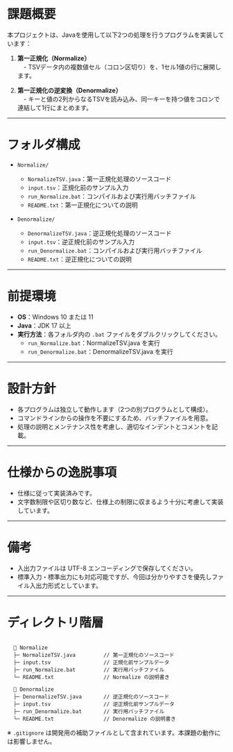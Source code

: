 # 課題概要

本プロジェクトは、Javaを使用して以下2つの処理を行うプログラムを実装しています：

1. **第一正規化（Normalize）**  
　- TSVデータ内の複数値セル（コロン区切り）を、1セル1値の行に展開します。

2. **第一正規化の逆変換（Denormalize）**  
　- キーと値の2列からなるTSVを読み込み、同一キーを持つ値をコロンで連結して1行にまとめます。

---

# フォルダ構成

- `Normalize/`
  - `NormalizeTSV.java`：第一正規化処理のソースコード  
  - `input.tsv`：正規化前のサンプル入力  
  - `run_Normalize.bat`：コンパイルおよび実行用バッチファイル  
  - `README.txt`：第一正規化についての説明

- `Denormalize/`
  - `DenormalizeTSV.java`：逆正規化処理のソースコード  
  - `input.tsv`：逆正規化前のサンプル入力  
  - `run_Denormalize.bat`：コンパイルおよび実行用バッチファイル  
  - `README.txt`：逆正規化についての説明

---

# 前提環境

- **OS**：Windows 10 または 11  
- **Java**：JDK 17 以上  
- **実行方法**：各フォルダ内の `.bat` ファイルをダブルクリックしてください。
  - `run_Normalize.bat`：NormalizeTSV.java を実行  
  - `run_Denormalize.bat`：DenormalizeTSV.java を実行

---

# 設計方針

- 各プログラムは独立して動作します（2つの別プログラムとして構成）。  
- コマンドラインからの操作を不要にするため、バッチファイルを用意。  
- 処理の説明とメンテナンス性を考慮し、適切なインデントとコメントを記載。

---

# 仕様からの逸脱事項

- 仕様に従って実装済みです。  
- 文字数制限や区切り数など、仕様上の制限に収まるよう十分に考慮して実装しています。

---

# 備考

- 入出力ファイルは UTF-8 エンコーディングで保存してください。  
- 標準入力・標準出力にも対応可能ですが、今回は分かりやすさを優先しファイル入出力形式としています。

---

# ディレクトリ階層
```

  📁 Normalize
  ├─ NormalizeTSV.java         // 第一正規化のソースコード
  ├─ input.tsv                 // 正規化前サンプルデータ
  ├─ run_Normalize.bat         // 実行用バッチファイル
  └─ README.txt                // Normalize の説明書き

  📁 Denormalize
  ├─ DenormalizeTSV.java       // 逆正規化のソースコード
  ├─ input.tsv                 // 逆正規化前サンプルデータ
  ├─ run_Denormalize.bat       // 実行用バッチファイル
  └─ README.txt                // Denormalize の説明書き

```

※ `.gitignore` は開発用の補助ファイルとして含まれています。本課題の動作には影響しません。

